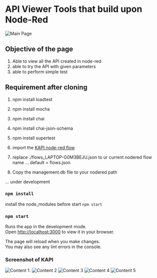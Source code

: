 # API Viewer Tools that build upon Node-Red

![Main Page](/../main/image/main.PNG?raw=true "Optional Title")

## Objective of the page

1. Able to view all the API created in node-red
2. able to try the API with given parameters
3. able to perform simple test

## Requirement after cloning

1. npm install loadtest

2. npm install mocha

3. npm install chai

4. npm install chai-json-schema

5. npm install supertest

6. import the [KAPI node-red flow](/../main/nodered-flow)

7. replace ./flows_LAPTOP-G0M3BEJU.json to ur current nodered flow name ... default = flows.json

8. Copy the management.db file to your nodered path 


... under development

### `npm install`

install the node_modules before start  `npm start`

### `npm start`

Runs the app in the development mode.\
Open [http://localhost:3000](http://localhost:3000) to view it in your browser.

The page will reload when you make changes.\
You may also see any lint errors in the console.


### Screenshot of KAPI

![Content 1](/../main/image/content1.PNG?raw=true "Optional Title").
![Content 2](/../main/image/content2.PNG?raw=true "Optional Title")
![Content 3](/../main/image/content3.PNG?raw=true "Optional Title")
![Content 4](/../main/image/content4.PNG?raw=true "Optional Title")
![Content 5](/../main/image/content5.PNG?raw=true "Optional Title")
